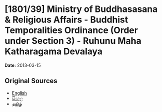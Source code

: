# [1801/39] Ministry of Buddhasasana & Religious Affairs - Buddhist Temporalities Ordinance (Order under Section 3) - Ruhunu Maha Katharagama Devalaya

**Date:** 2013-03-15

## Original Sources

- [English](https://documents.gov.lk/view/extra-gazettes/2013/3/1801-39_E.pdf)
- [සිංහල](https://documents.gov.lk/view/extra-gazettes/2013/3/1801-39_S.pdf)
- [தமிழ்](https://documents.gov.lk/view/extra-gazettes/2013/3/1801-39_T.pdf)
